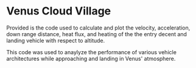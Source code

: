 # Venus Cloud Village

Provided is the code used to calculate and plot the velocity, acceleration, down range distance, heat flux, and heating of the the entry decent and landing vehicle with respect to altitude.

This code was used to anaylyze the performance of various vehicle architectures while approaching and landing in Venus' atmosphere.
